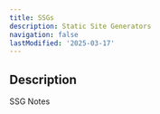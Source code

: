 ```yaml
---
title: SSGs
description: Static Site Generators
navigation: false
lastModified: '2025-03-17'
---
```


## Description

SSG Notes
